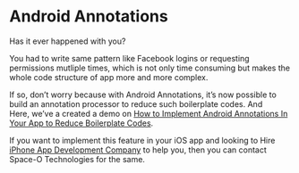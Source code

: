 # Android Annotations

Has it ever happened with you?

You had to write same pattern like Facebook logins or requesting permissions mutliple times, which is not only time consuming but makes the whole code structure of app more and more complex.

If so, don’t worry because with Android Annotations, it’s now possible to build an annotation processor to reduce such boilerplate codes. And Here, we’ve a created a demo on [How to Implement Android Annotations In Your App to Reduce Boilerplate Codes](https://www.spaceotechnologies.com/implement-android-annotations-reduce-boilerplate-codes/). 

If you want to implement this feature in your iOS app and looking to Hire [iPhone App Development Company](https://www.spaceotechnologies.com/iphone-app-development/) to help you, then you can contact Space-O Technologies for the same.
